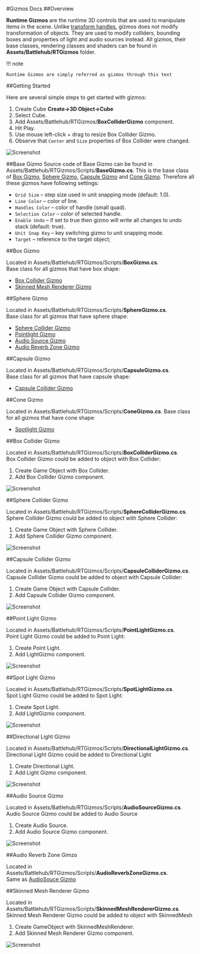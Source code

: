 #Gizmos Docs
##Overview

__Runtime Gizmos__ are the runtime 3D controls that are used to manipulate items in the scene. Unlike [transform handles](transform-handles.md),
gizmos does not modify transformation of objects. They are used to modify colliders, bounding boxes and properties of light and audio sources instead.  All gizmos, their base classes,
rendering classes and shaders can be found in __Assets/Battlehub/RTGizmos__ folder.

!!! note

	Runtime Gizmos are simply referred as gizmos through this text

##Getting Started

 Here are several simple steps to get started with gizmos:
 
 1. Create Cube __Create->3D Object->Cube__
 2. Select Cube.
 3. Add Assets/Battlehub/RTGizmos/__BoxColliderGizmo__ component.
 4. Hit Play.
 5. Use mouse left-click + drag to resize Box Collider Gizmo.
 6. Observe that `Center` and `Size` properties of Box Collider were changed.
 
 ![Screenshot](img/gizmos/getting-started/getting-started.png)
 
##Base Gizmo
Source code of Base Gizmo can be found in Assets/Battlehub/RTGizmos/Scripts/__BaseGizmo.cs__. This is the base class of [Box Gizmo](#box-gizmo), [Sphere Gizmo](#sphere-gizmo), [Capsule Gizmo](#capsule-gizmo) and
[Cone Gizmo](#cone-gizmo). Therefore all these gizmos have following settings:

 * `Grid Size` – step size used in unit snapping mode (default: 1.0).
 * `Line Color` – color of line.
 * `Handles Color` – color of handle (small quad).
 * `Selection Color` – color of selected handle.
 * `Enable Undo` – if set to true then gizmo will write all changes to undo stack (default: true).
 * `Unit Snap Key` – key switching gizmo to unit snapping mode.
 * `Target` – reference to the target object;

##Box Gizmo

Located in Assets/Battlehub/RTGizmos/Scripts/__BoxGizmo.cs__.  
Base class for all gizmos that have box shape:

 * [Box Collider Gizmo](#box-collider-gizmo)
 * [Skinned Mesh Renderer Gizmo](#skinned-mesh-renderer-gizmo)

##Sphere Gizmo

Located in Assets/Battlehub/RTGizmos/Scripts/__SphereGizmo.cs__.  
Base class for all gizmos that have sphere shape:

 * [Sphere Collider Gizmo](#sphere-collidr-gizmo)
 * [Pointlight Gizmo](#point-light-gizmo)
 * [Audio Source Gizmo](#audio-source-gizmo)
 * [Audio Reverb Zone Gizmo](#audio-reverb-zone-gizmo)

##Capsule Gizmo

Located in Assets/Battlehub/RTGizmos/Scripts/__CapsuleGizmo.cs__.    
Base class for all gizmos that have capsule shape:

 * [Capsule Collider Gizmo](#capsule-collider-gizmo)

##Cone Gizmo

Located in Assets/Battlehub/RTGizmos/Scripts/__ConeGizmo.cs__.
Base class for all gizmos that have cone shape:

 * [Spotlight Gizmo](#spot-light-gizmo)

##Box Collider Gizmo

Located in Assets/Battlehub/RTGizmos/Scripts/__BoxColliderGizmo.cs__.  
Box Collider Gizmo could be added to object with Box Collider:

 1. Create Game Object with Box Collider.
 2. Add Box Collider Gizmo component.
 
 ![Screenshot](img/gizmos/box-collider-gizmo.png)
 
##Sphere Collider Gizmo

Located in Assets/Battlehub/RTGizmos/Scripts/__SphereColliderGizmo.cs__.  
Sphere Collider Gizmo could be added to object with Sphere Collider:

 1. Create Game Object with Sphere Collider.
 2. Add Sphere Collider Gizmo component.
 
 ![Screenshot](img/gizmos/sphere-collider-gizmo.png)
 
##Capsule Collider Gizmo

Located in Assets/Battlehub/RTGizmos/Scripts/__CapsuleColliderGizmo.cs__.  
Capsule Collider Gizmo could be added to object with Capsule Collider:

 1. Create Game Object with Capsule Collider.
 2. Add Capsule Collider Gizmo component.
 
 ![Screenshot](img/gizmos/capsule-collider-gizmo.png)
 
##Point Light Gizmo

Located in Assets/Battlehub/RTGizmos/Scripts/__PointLightGizmo.cs__.  
Point Light Gizmo could be added to Point Light:

 1. Create Point Light.
 2. Add LightGizmo component.

 ![Screenshot](img/gizmos/point-light-gizmo.png)

##Spot Light Gizmo

Located in Assets/Battlehub/RTGizmos/Scripts/__SpotLightGizmo.cs__.  
Spot Light Gizmo could be added to Spot Light:

  1. Create Spot Light.
  2. Add LightGizmo component.
  
  ![Screenshot](img/gizmos/spot-light-gizmo.png)

##Directional Light Gizmo

Located in Assets/Battlehub/RTGizmos/Scripts/__DirectionalLightGizmo.cs__. 
Directional Light Gizmo could be added to Directional Light

  1. Create Directional Light.
  2. Add Light Gizmo component.
  
  ![Screenshot](img/gizmos/directional-light-gizmo.png)

##Audio Source Gizmo

Located in Assets/Battlehub/RTGizmos/Scripts/__AudioSourceGizmo.cs__.  
Audio Source Gizmo could be added to Audio Source

  1. Create Audio Source.
  2. Add Audio Source Gizmo component.
  
  ![Screenshot](img/gizmos/audio-source-gizmo.png)

##Audio Reverb Zone Gimzo

Located in Assets/Battlehub/RTGizmos/Scripts/__AudioReverbZoneGizmo.cs__.  
Same as [AudioSouce Gizmo](#audio-source-gizmo)

##Skinned Mesh Renderer Gizmo

Located in Assets/Battlehub/RTGizmos/Scripts/__SkinnedMeshRendererGizmo.cs__.  
Skinned Mesh Renderer Gizmo could be added to object with SkinnedMesh

  1. Create GameObject with SkinnedMeshRenderer.
  2. Add Skinned Mesh Renderer Gizmo component.
  
  ![Screenshot](img/gizmos/skinned-mesh-renderer-gizmo.png)
